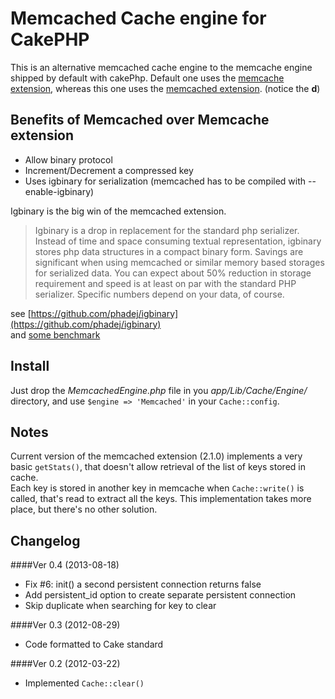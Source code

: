 Memcached Cache engine for CakePHP
===

This is an alternative memcached cache engine to the memcache engine shipped by default with cakePhp.
Default one uses the [memcache extension](http://ca.php.net/manual/en/book.memcache.php), whereas this one uses the [memcached extension](http://ca.php.net/manual/en/book.memcached.php). (notice the **d**)


Benefits of Memcached over Memcache extension
---

* Allow binary protocol
* Increment/Decrement a compressed key
* Uses igbinary for serialization (memcached has to be compiled with --enable-igbinary)

Igbinary is the big win of the memcached extension.

> Igbinary is a drop in replacement for the standard php serializer. Instead of
time and space consuming textual representation, igbinary stores php data
structures in a compact binary form. Savings are significant when using
memcached or similar memory based storages for serialized data. You can
expect about 50% reduction in storage requirement and speed is at least on par
with the standard PHP serializer. Specific numbers depend on your data, of
course.

see [https://github.com/phadej/igbinary](https://github.com/phadej/igbinary)  
and [some benchmark](http://phpolyk.wordpress.com/2011/08/28/igbinary-the-new-php-serializer/)

Install
--
Just drop the *MemcachedEngine.php* file in you *app/Lib/Cache/Engine/* directory, and use `$engine => 'Memcached'` in your `Cache::config`.

Notes
--
Current version of the memcached extension (2.1.0) implements a very basic `getStats()`, that doesn't allow retrieval of the list of keys stored in cache.   
Each key is stored in another key in memcache when `Cache::write()` is called, that's read to extract all the keys. This implementation takes more place, but there's no other solution.

Changelog
--

####Ver 0.4 (2013-08-18)
* Fix #6: init() a second persistent connection returns false
* Add persistent_id option to create separate persistent connection
* Skip duplicate when searching for key to clear

####Ver 0.3 (2012-08-29)
* Code formatted to Cake standard

####Ver 0.2 (2012-03-22)
* Implemented `Cache::clear()`